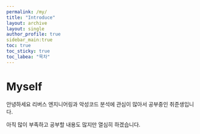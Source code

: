 ```yaml
---
permalink: /my/
title: "Introduce"
layout: archive
layout: single
author_profile: true
sidebar_main:true
toc: true
toc_sticky: true
toc_labea: "목차"
---
```


# Myself

안녕하세요 리버스 엔지니어링과 악성코드 분석에 관심이 많아서 공부중인 취준생입니다.

아직 많이 부족하고 공부할 내용도 많지만 열심히 하겠습니다.
